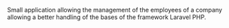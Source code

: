
Small application allowing the management of the employees of a company allowing a better handling of the bases of the framework Laravel PHP.
